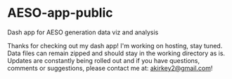 # AESO-app-public
Dash app for AESO generation data viz and analysis

Thanks for checking out my dash app! I'm working on hosting, stay tuned. Data files can remain zipped and should stay in the working directory as is. Updates are constantly being rolled out and if you have questions, comments or suggestions, please contact me at: akirkey2@gmail.com!
